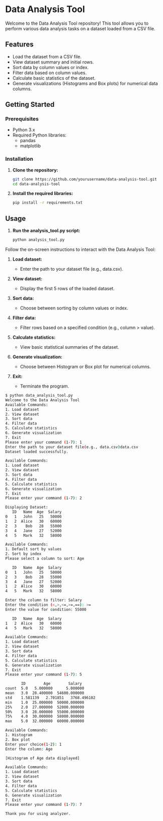 # Data Analysis Tool

Welcome to the Data Analysis Tool repository! This tool allows you to perform various data analysis tasks on a dataset loaded from a CSV file.

## Features

- Load the dataset from a CSV file.
- View dataset summary and initial rows.
- Sort data by column values or index.
- Filter data based on column values.
- Calculate basic statistics of the dataset.
- Generate visualizations (Histograms and Box plots) for numerical data columns.

## Getting Started

### Prerequisites

- Python 3.x
- Required Python libraries:
  - pandas
  - matplotlib

### Installation

1. **Clone the repository:**

   ```bash
   git clone https://github.com/yourusername/data-analysis-tool.git
   cd data-analysis-tool
2. **Install the required libraries:**
   ```bash
   pip install -r requirements.txt

## Usage

1. **Run the analysis_tool.py script:**

   ```bash
   python analysis_tool.py

Follow the on-screen instructions to interact with the Data Analysis Tool:

1. **Load dataset:**
   - Enter the path to your dataset file (e.g., data.csv).

2. **View dataset:**
   - Display the first 5 rows of the loaded dataset.

3. **Sort data:**
   - Choose between sorting by column values or index.

4. **Filter data:**
   - Filter rows based on a specified condition (e.g., column > value).

5. **Calculate statistics:**
   - View basic statistical summaries of the dataset.

6. **Generate visualization:**
   - Choose between Histogram or Box plot for numerical columns.

7. **Exit:**
   - Terminate the program.

```bash
$ python data_analysis_tool.py
Welcome to the Data Analysis Tool
Available Commands:
1. Load dataset
2. View dataset
3. Sort data
4. Filter data
5. Calculate statistics
6. Generate visualization
7. Exit
Please enter your command (1-7): 1
Enter the path to your dataset file(e.g., data.csv)data.csv
Dataset loaded successfully.

Available Commands:
1. Load dataset
2. View dataset
3. Sort data
4. Filter data
5. Calculate statistics
6. Generate visualization
7. Exit
Please enter your command (1-7): 2

Displaying Dataset:
   ID   Name  Age  Salary
0   1   John   25   50000
1   2  Alice   30   60000
2   3    Bob   28   55000
3   4   Jane   27   52000
4   5   Mark   32   58000

Available Commands:
1. Default sort by values
2. Sort by index
Please select a column to sort: Age

   ID   Name  Age  Salary
0   1   John   25   50000
2   3    Bob   28   55000
3   4   Jane   27   52000
1   2  Alice   30   60000
4   5   Mark   32   58000

Enter the column to filter: Salary
Enter the condition (<,>,<=,>=,==): >=
Enter the value for condition: 55000

   ID   Name  Age  Salary
1   2  Alice   30   60000
4   5   Mark   32   58000

Available Commands:
1. Load dataset
2. View dataset
3. Sort data
4. Filter data
5. Calculate statistics
6. Generate visualization
7. Exit
Please enter your command (1-7): 5

       ID        Age        Salary
count  5.0   5.000000      5.000000
mean   3.0  28.400000  54600.000000
std    1.581139   2.701851   3768.496102
min    1.0  25.000000  50000.000000
25%    2.0  27.000000  52000.000000
50%    3.0  28.000000  55000.000000
75%    4.0  30.000000  58000.000000
max    5.0  32.000000  60000.000000

Available Commands:
1. Histogram
2. Box plot
Enter your choice(1-2): 1
Enter the column: Age

[Histogram of Age data displayed]

Available Commands:
1. Load dataset
2. View dataset
3. Sort data
4. Filter data
5. Calculate statistics
6. Generate visualization
7. Exit
Please enter your command (1-7): 7

Thank you for using analyzer.
